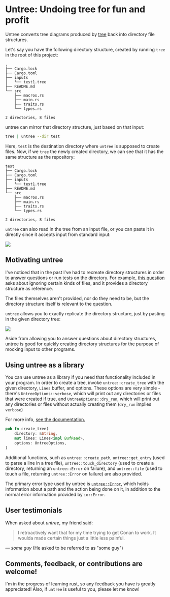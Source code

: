 # Untree: Undoing tree for fun and profit

Untree converts tree diagrams produced by
[tree](https://linux.die.net/man/1/tree) back into directory file structures.

Let's say you have the following directory structure, created by running `tree`
in the root of this project:

```text
.
├── Cargo.lock
├── Cargo.toml
├── inputs
│   └── test1.tree
├── README.md
└── src
    ├── macros.rs
    ├── main.rs
    ├── traits.rs
    └── types.rs

2 directories, 8 files
```

untree can mirror that directory structure, just based on that input:

```bash
tree | untree --dir test
```

Here, `test` is the destination directory where `untree` is supposed to create
files. Now, if we `tree` the newly created directory, we can see that it has the
same structure as the repository:

```text
test
├── Cargo.lock
├── Cargo.toml
├── inputs
│   └── test1.tree
├── README.md
└── src
    ├── macros.rs
    ├── main.rs
    ├── traits.rs
    └── types.rs

2 directories, 8 files
```

`untree` can also read in the tree from an input file, or you can paste it in
directly since it accepts input from standard input:

![][image1]

## Motivating untree

I've noticed that in the past I've had to recreate directory structures in order
to answer questions or run tests on the directory. For example, [this
question][stack-overflow-question] asks about ignoring certain kinds of files,
and it provides a directory structure as reference.

The files themselves aren't provided, nor do they need to be, but the directory
structure itself _is_ relevant to the question.

`untree` allows you to exactly replicate the directory structure, just by
pasting in the given directory tree:

![][image2]

Aside from allowing you to answer questions about directory structures, untree
is good for quickly creating directory structures for the purpose of mocking
input to other programs.

[stack-overflow-question]:
  https://stackoverflow.com/questions/70933172/how-to-write-gitignore-so-that-it-only-includes-yaml-files-and-some-specific-fi

## Using untree as a library

You can use untree as a library if you need that functionality included in your
program. In order to create a tree, invoke `untree::create_tree` with the given
directory, `Lines` buffer, and options. These options are very simple - there's
`UntreeOptions::verbose`, which will print out any directories or files that
were created if true, and `UntreeOptions::dry_run`, which will print out any
directories or files without actually creating them (`dry_run` implies
`verbose`)

For more info, [see the documentation.][untree docs]

```rust
pub fn create_tree(
    directory: &String,
    mut lines: Lines<impl BufRead>,
    options: UntreeOptions,
)
```

Additional functions, such as `untree::create_path`, `untree::get_entry` (used
to parse a line in a tree file), `untree::touch_directory` (used to create a
directory, returning an `untree::Error` on failure), and `untree::file` (used to
touch a file, returning `untree::Error` on failure) are also provided.

The primary error type used by untree is [`untree::Error`][untree error], which
holds information about a path and the action being done on it, in addition to
the normal error information provided by `io::Error`.

[untree docs]: https://docs.rs/untree/latest/untree/all.html
[untree error]: https://docs.rs/untree/latest/untree/errors/enum.Error.html

## User testimonials

When asked about _untree_, my friend said:

> I retroactively want that for my time trying to get Conan to work. It woulda
> made certain things just a little less painful.

— _some guy_ (He asked to be referred to as "some guy")

## Comments, feedback, or contributions are welcome!

I'm in the progress of learning rust, so any feedback you have is greatly
appreciated! Also, if `untree` is useful to you, please let me know!

[image1]: media/image1.png
[image2]: media/image2.png
